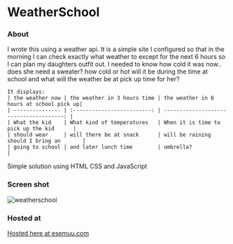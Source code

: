 # WeatherSchool

### About

I wrote this using a weather api. It is a simple site I configured so that in the morning I can check exactly what weather to except for the next 6 hours so I can plan my daughters outfit out.  I needed to know how cold it was now.. does she need a sweater?  how cold or hot will it be during the time at school and what will the weather be at pick up time for her?

    It displays: 
    | the weather now | the weather in 3 hours time | the weather in 6 hours at school pick up|
    | --------------- | :-------------------------: | --------------------------------------: |
    | What the kid    | What kind of temperatures   | When it is time to pick up the kid      |
    | should wear     | will there be at snack      | will be raining should I bring an       |
    | going to school | and later lunch time        | umbrella?                               |

Simple solution using HTML CSS and JavaScript


### Screen shot
![weatherschool](https://user-images.githubusercontent.com/5151395/78602703-c008d880-780b-11ea-85ad-c197d7d13634.jpg)

### Hosted at
[Hosted here at esemuu.com](https://www.esemuu.com/WeatherSchool)
